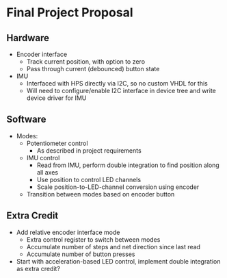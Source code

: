 # Final Project Proposal


## Hardware

- Encoder interface
  - Track current position, with option to zero
  - Pass through current (debounced) button state
- IMU
  - Interfaced with HPS directly via I2C, so no custom VHDL for this
  - Will need to configure/enable I2C interface in device tree and write device driver for IMU


## Software

- Modes:
  - Potentiometer control
    - As described in project requirements
  - IMU control
    - Read from IMU, perform double integration to find position along all axes
    - Use position to control LED channels
    - Scale position-to-LED-channel conversion using encoder
  - Transition between modes based on encoder button


## Extra Credit

- Add relative encoder interface mode
  - Extra control register to switch between modes
  - Accumulate number of steps and net direction since last read
  - Accumulate number of button presses
- Start with acceleration-based LED control, implement double integration as extra credit?
